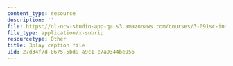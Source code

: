 ```yaml
---
content_type: resource
description: ''
file: https://ol-ocw-studio-app-qa.s3.amazonaws.com/courses/3-091sc-introduction-to-solid-state-chemistry-fall-2010/27d34f7d86755bd9a9c1c7a9344be956_2Q_fna3TTbs.vtt
file_type: application/x-subrip
resourcetype: Other
title: 3play caption file
uid: 27d34f7d-8675-5bd9-a9c1-c7a9344be956
---
```

